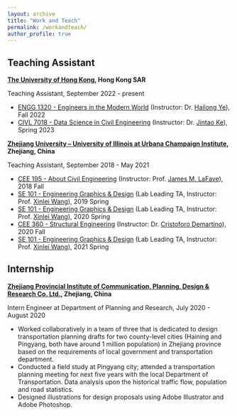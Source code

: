 ```yaml
---
layout: archive
title: "Work and Teach"
permalink: /workandteach/
author_profile: true
---
```


## Teaching Assistant
**[The University of Hong Kong](https://www.hku.hk/), Hong Kong SAR**

Teaching Assistant, September 2022 - present
- [ENGG 1320 - Engineers in the Modern  World](https://innoacademy.engg.hku.hk/innoshow1/2019show1-engg1320/) (Instructor: Dr. [Hailong Ye](https://www.civil.hku.hk/pp-yeh.html)), Fall 2022
- [CIVL 7018 - Data Science in Civil Engineering](https://www.civil.hku.hk/civil_intranet/msc_course_descr.html) (Instructor: Dr. [Jintao Ke](https://www.civil.hku.hk/pp-kejt.html)), Spring 2023

**[Zhejiang University – University of Illinois at Urbana Champaign Institute](https://zjui.intl.zju.edu.cn/en), Zhejiang, China**

Teaching Assistant, September 2018 - May 2021

- [CEE 195 - About Civil Engineering](https://cee.illinois.edu/academics/courses/CEE195-120208) (Instructor: Prof. [James M. LaFave](https://cee.illinois.edu/directory/profile/jlafave)), 2018 Fall<br>
- [SE 101 - Engineering Graphics & Design](https://ise.illinois.edu/academics/courses/se101) (Lab Leading TA, Instructor: Prof. [Xinlei Wang](https://abe.illinois.edu/directory/xwang2)), 2019 Spring<br>
- [SE 101 - Engineering Graphics & Design](https://ise.illinois.edu/academics/courses/se101) (Lab Leading TA, Instructor: Prof. [Xinlei Wang](https://abe.illinois.edu/directory/xwang2)), 2020 Spring<br>
- [CEE 360 - Structural Engineering](https://cee.illinois.edu/academics/courses/CEE360-120208) (Instructor: Dr. [Cristoforo Demartino](https://person.zju.edu.cn/en/cristoforodemartino)), 2020 Fall<br>
- [SE 101 - Engineering Graphics & Design](https://ise.illinois.edu/academics/courses/se101) (Lab Leading TA, Instructor: Prof. [Xinlei Wang](https://abe.illinois.edu/directory/xwang2)), 2021 Spring

## Internship
**[Zhejiang Provincial Institute of Communication, Planning, Design & Research Co. Ltd.](http://www.zjic.com/), Zhejiang, China**

Intern Engineer at Department of Planning and Research, July 2020 - August 2020

- Worked collaboratively in a team of three that is dedicated to design transportation planning drafts for two county-level cities (Haining and Pingyang, both have around 1 million population) in Zhejiang province based on the requirements of local government and transportation department.<br>
- Conducted a field study at Pingyang city; attended a transportation planning meeting for next five years with the local Department of Transportation. Data analysis upon the historical traffic flow, population and road statistics.<br>
- Designed illustrations for design proposals using Adobe Illustrator and Adobe Photoshop.<br>
